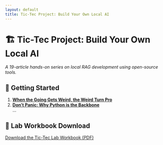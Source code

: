 ```yaml
---
layout: default
title: Tic-Tec Project: Build Your Own Local AI
---
```


# 🏗️ Tic-Tec Project: Build Your Own Local AI  
*A 19-article hands-on series on local RAG development using open-source tools.*

## 🔨 Getting Started  
1. **[When the Going Gets Weird, the Weird Turn Pro](https://www.linkedin.com/pulse/when-going-gets-weird-turn-pro-welcome-tictec-ken-elwell-wnu4c/)**  
2. **[Don’t Panic: Why Python is the Backbone](https://www.linkedin.com/pulse/dont-panic-building-your-first-local-ai-system-ken-elwell-djuxc/)**  
...

## 📒 **Lab Workbook Download**  
[Download the Tic-Tec Lab Workbook (PDF)](tic-tec-workbook.pdf)  

